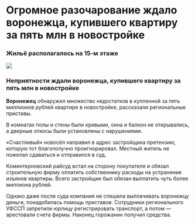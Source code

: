# Огромное разочарование ждало воронежца, купившего квартиру за пять млн в новостройке
### Жильё располагалось на 15-м этаже 
![](https://files.moe-online.ru/media/2/0/0/8/2/9/6/material_1218792/original_photo-thumb_1920.jpg)
### Неприятности ждали воронежца, купившего квартиру за пять млн в новостройке
<b>Воронежец</b> обнаружил множество недостатков в купленной за пять миллионов рублей квартире в новостройке, рассказали региональные приставы.

В комнатах полы и стены были кривыми, окна и балкон не открывались, а дверные откосы были установлены с нарушениями.

«Счастливый» новосёл направил в адрес застройщика претензию, которую тот благополучно проигнорировал. Местный житель не пожелал сдаваться и отправился в суд.

Коминтерновский райсуд встал на сторону покупателя и обязал строительную фирму оплатить собственнику расходы на устранение изъянов квартиры. Всего застройщик был обязан выплатить чуть более миллиона рублей.

Однако даже после суда компания не спешила выплачивать воронежцу деньги, понадобилась помощь приставов. Сотрудники регионального УФССП запретили юрлицу регистрировать транспорт, а потом — арестовали счета фирмы. Наконец горожанин получил средства.
